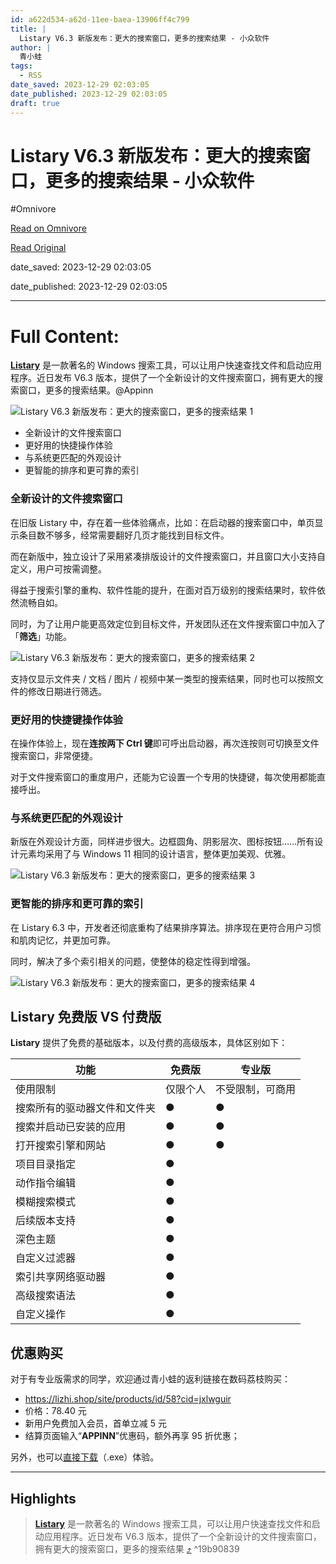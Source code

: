 ```yaml
---
id: a622d534-a62d-11ee-baea-13906ff4c799
title: |
  Listary V6.3 新版发布：更大的搜索窗口，更多的搜索结果 - 小众软件
author: |
  青小蛙
tags:
  - RSS
date_saved: 2023-12-29 02:03:05
date_published: 2023-12-29 02:03:05
draft: true
---
```


# Listary V6.3 新版发布：更大的搜索窗口，更多的搜索结果 - 小众软件
#Omnivore

[Read on Omnivore](https://omnivore.app/me/listary-v-6-3-18cb4edf6d6)

[Read Original](https://www.appinn.com/listary-v6-3/)

date_saved: 2023-12-29 02:03:05

date_published: 2023-12-29 02:03:05

--- 

# Full Content: 

**[Listary](https://www.appinn.com/tag/listary/)** 是一款著名的 Windows 搜索工具，可以让用户快速查找文件和启动应用程序。近日发布 V6.3 版本，提供了一个全新设计的文件搜索窗口，拥有更大的搜索窗口，更多的搜索结果。@Appinn

![Listary V6.3 新版发布：更大的搜索窗口，更多的搜索结果 1](https://proxy-prod.omnivore-image-cache.app/1608x700,srXRIeaQ7xNLw-nBt5Vw5shLyarLjn21o0I-yIa81rRQ/https://www.appinn.com/wp-content/uploads/2023/12/Appinn-feature-images-13.jpg "Listary V6.3 新版发布：更大的搜索窗口，更多的搜索结果 1")

* 全新设计的文件搜索窗口
* 更好用的快捷操作体验
* 与系统更匹配的外观设计
* 更智能的排序和更可靠的索引

### 全新设计的文件搜索窗口

在旧版 Listary 中，存在着一些体验痛点，比如：在启动器的搜索窗口中，单页显示条目数不够多，经常需要翻好几页才能找到目标文件。

而在新版中，独立设计了采用紧凑排版设计的文件搜索窗口，并且窗口大小支持自定义，用户可按需调整。

得益于搜索引擎的重构、软件性能的提升，在面对百万级别的搜索结果时，软件依然流畅自如。

同时，为了让用户能更高效定位到目标文件，开发团队还在文件搜索窗口中加入了「**筛选**」功能。

![Listary V6.3 新版发布：更大的搜索窗口，更多的搜索结果 2](https://proxy-prod.omnivore-image-cache.app/800x576,sROmVBmnoItW-oc8u6ZBXG71FrCH6_M-geFAq2efpnQM/https://www.appinn.com/wp-content/uploads/2023/12/t4.jpg "Listary V6.3 新版发布：更大的搜索窗口，更多的搜索结果 2")

支持仅显示文件夹 / 文档 / 图片 / 视频中某一类型的搜索结果，同时也可以按照文件的修改日期进行筛选。

### 更好用的快捷键操作体验

在操作体验上，现在**连按两下 Ctrl 键**即可呼出启动器，再次连按则可切换至文件搜索窗口，非常便捷。

对于文件搜索窗口的重度用户，还能为它设置一个专用的快捷键，每次使用都能直接呼出。

### 与系统更匹配的外观设计

新版在外观设计方面，同样进步很大。边框圆角、阴影层次、图标按钮……所有设计元素均采用了与 Windows 11 相同的设计语言，整体更加美观、优雅。

![Listary V6.3 新版发布：更大的搜索窗口，更多的搜索结果 3](https://proxy-prod.omnivore-image-cache.app/1080x663,s8B2p84gnqKfh4lexMqR5epwF7iTrIDZdmMWWMu4Gu3A/https://www.appinn.com/wp-content/uploads/2023/12/655f6daa30360d26544fd098_Listary-hero-screenshot-p-1080.jpg "Listary V6.3 新版发布：更大的搜索窗口，更多的搜索结果 3")

### 更智能的排序和更可靠的索引

在 Listary 6.3 中，开发者还彻底重构了结果排序算法。排序现在更符合用户习惯和肌肉记忆，并更加可靠。

同时，解决了多个索引相关的问题，使整体的稳定性得到增强。

![Listary V6.3 新版发布：更大的搜索窗口，更多的搜索结果 4](https://proxy-prod.omnivore-image-cache.app/0x0,s9fGh_9WJUC7Uov4BufgmtbDb9R_d3i7LCe26WY31xZI/https://www.appinn.com/wp-content/uploads/2023/12/t7.jpg "Listary V6.3 新版发布：更大的搜索窗口，更多的搜索结果 4")

## **Listary** 免费版 VS 付费版

**Listary** 提供了免费的基础版本，以及付费的高级版本，具体区别如下：

| **功能**         | **免费版** | **专业版**  |
| -------------- | ------- | -------- |
| 使用限制           | 仅限个人    | 不受限制，可商用 |
| 搜索所有的驱动器文件和文件夹 | ●       | ●        |
| 搜索并启动已安装的应用    | ●       | ●        |
| 打开搜索引擎和网站      | ●       | ●        |
| 项目目录指定         | ●       |          |
| 动作指令编辑         | ●       |          |
| 模糊搜索模式         | ●       |          |
| 后续版本支持         | ●       |          |
| 深色主题           | ●       |          |
| 自定义过滤器         | ●       |          |
| 索引共享网络驱动器      | ●       |          |
| 高级搜索语法         | ●       |          |
| 自定义操作          | ●       |          |

## 优惠购买

对于有专业版需求的同学，欢迎通过青小蛙的返利链接在数码荔枝购买：

* <https://lizhi.shop/site/products/id/58?cid=jxlwguir>
* 价格：78.40 元
* 新用户免费加入会员，首单立减 5 元
* 结算页面输入“**APPINN**”优惠码，额外再享 95 折优惠；

另外，也可以[直接下载](https://www.listary.net/download/beta/Listary.exe)（.exe）体验。

---

## Highlights

> **[Listary](https://www.appinn.com/tag/listary/)** 是一款著名的 Windows 搜索工具，可以让用户快速查找文件和启动应用程序。近日发布 V6.3 版本，提供了一个全新设计的文件搜索窗口，拥有更大的搜索窗口，更多的搜索结果 [⤴️](https://omnivore.app/me/listary-v-6-3-18cb4edf6d6#19b90839-25e4-4a19-97e6-e85524cd3bb2)  ^19b90839

